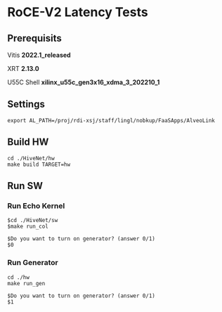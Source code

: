 # RoCE-V2 Latency Tests 

## Prerequisits

Vitis **2022.1_released**

XRT **2.13.0**

U55C Shell **xilinx_u55c_gen3x16_xdma_3_202210_1**


## Settings

```
export AL_PATH=/proj/rdi-xsj/staff/lingl/nobkup/FaaSApps/AlveoLink
```

## Build HW

```
cd ./HiveNet/hw
make build TARGET=hw
```

## Run SW

### Run Echo Kernel 
```
$cd ./HiveNet/sw
$make run_col

$Do you want to turn on generator? (answer 0/1)
$0
```

### Run Generator
```
cd ./hw
make run_gen

$Do you want to turn on generator? (answer 0/1)
$1

```
